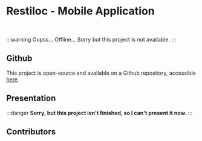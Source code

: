 <script setup>
import { VPTeamMembers } from 'vitepress/theme'

const additionalsMembers = [
	{
		avatar: 'https://github.com/Dinholu.png',
    name: 'Alizée Hett',
    title: 'Contributor',
    links: [
      { icon: 'github', link: 'https://github.com/Dinholu' }
    ]
	},
	{
		avatar: 'https://github.com/Vladimir9595.png',
    name: 'Vladimir Sacchetto',
    title: 'Contributor',
    links: [
      { icon: 'github', link: 'https://github.com/Vladimir9595' }
    ]
	},
]

const members = [
	...additionalsMembers,
  {
		avatar: "https://github.com/AlxisHenry.png",
		name: "Alexis Henry",
		title: "Contributor",
		links: [
			{ icon: "github", link: "https://github.com/Alxishenry" },
			{
				icon: "linkedin",
				link: "https://www.linkedin.com/in/alexishenry03",
			},
  	],
  },
];

</script>

# Restiloc - Mobile Application <Badge type="tip" text="v0.1.0" />

<br>

:::warning Oupss... 
Offline... Sorry but this project is not available.
:::

## Github

This project is open-source and available on a Github repository, accessible [here](https://github.com/Restiloc/api).

## Presentation

:::danger
**Sorry, but this project isn't finished, so I can't present it now.**
:::

## Contributors

<VPTeamMembers size="medium" :members="members" />
